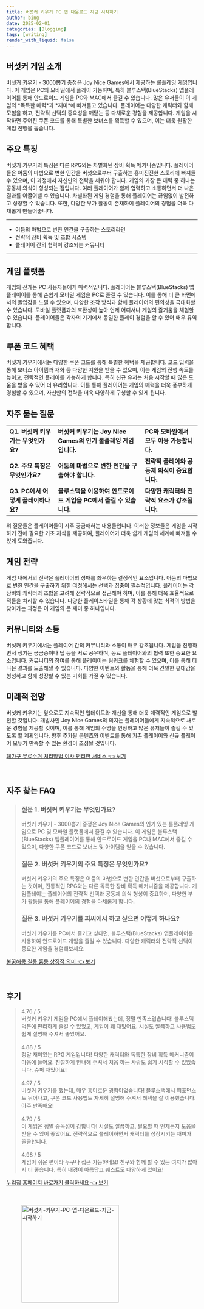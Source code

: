 ```yaml
---
title: 버섯커 키우기 PC 앱 다운로드 지금 시작하기
author: bing
date: 2025-02-01
categories: [Blogging]
tags: [writing]
render_with_liquid: false
---
```



<h2 id='버섯커_게임_소개'>버섯커 게임 소개</h2>

<p>버섯커 키우기 - 3000뽑기 증정은 Joy Nice Games에서 제공하는 롤플레잉 게임입니다. 이 게임은 PC와 모바일에서 플레이 가능하며, 특히 블루스택(BlueStacks) 앱플레이어를 통해 안드로이드 게임을 PC와 MAC에서 즐길 수 있습니다. 많은 유저들이 이 게임의 *독특한 매력*과 *재미*에 빠져들고 있습니다. 플레이어는 다양한 캐릭터와 함께 모험을 하고, 전략적 선택의 중요성을 깨닫는 등 다채로운 경험을 제공합니다. 게임을 시작하면 주어진 쿠폰 코드를 통해 특별한 보너스를 획득할 수 있으며, 이는 더욱 원활한 게임 진행을 돕습니다.</p>

<h2 id='주요_특징'>주요 특징</h2>

<p>버섯커 키우기의 특징은 다른 RPG와는 차별화된 장비 획득 메커니즘입니다. 플레이어들은 어둠의 마법으로 변한 인간을 버섯으로부터 구출하는 흥미진진한 스토리에 빠져들 수 있으며, 이 과정에서 자신만의 전략을 세워야 합니다. 게임의 가장 큰 매력 중 하나는 공동체 의식이 형성되는 점입니다. 여러 플레이어가 함께 협력하고 소통하면서 더 나은 결과를 이끌어낼 수 있습니다. 차별화된 게임 경험을 통해 플레이어는 끊임없이 발전하고 성장할 수 있습니다. 또한, 다양한 부가 활동이 존재하여 플레이어의 경험을 더욱 다채롭게 만들어줍니다.</p>

<hr />

<ul>
    <li>어둠의 마법으로 변한 인간을 구출하는 스토리라인</li>
    <li>전략적 장비 획득 및 조합 시스템</li>
    <li>플레이어 간의 협력이 강조되는 커뮤니티</li>
</ul>

<hr />

<h2 id='게임_플랫폼'>게임 플랫폼</h2>

<p>게임의 전개는 PC 사용자들에게 매력적입니다. 플레이어는 블루스택(BlueStacks) 앱플레이어를 통해 손쉽게 모바일 게임을 PC로 즐길 수 있습니다. 이를 통해 더 큰 화면에서의 몰입감을 느낄 수 있으며, 다양한 조작 방식과 함께 플레이어의 편의성을 극대화할 수 있습니다. 모바일 플랫폼과의 호환성이 높아 언제 어디서나 게임의 즐거움을 체험할 수 있습니다. 플레이어들은 각자의 기기에서 동일한 플레이 경험을 할 수 있어 매우 유익합니다.</p>

<h2 id='쿠폰_코드_혜택'>쿠폰 코드 혜택</h2>

<p>버섯커 키우기에서는 다양한 쿠폰 코드를 통해 특별한 혜택을 제공합니다. 코드 입력을 통해 보너스 아이템과 재화 등 다양한 지원을 받을 수 있으며, 이는 게임의 진행 속도를 높이고, 전략적인 플레이를 가능하게 합니다. 특히 신규 유저는 처음 시작할 때 많은 도움을 받을 수 있어 더 유리합니다. 이를 통해 플레이어는 게임의 매력을 더욱 풍부하게 경험할 수 있으며, 자신만의 전략을 더욱 다양하게 구성할 수 있게 됩니다.</p>

<h2 id='자주_묻는_질문'>자주 묻는 질문</h2>

<table>
    <tr>
        <td><b>Q1. 버섯커 키우기는 무엇인가요?</b></td>
        <td><b>버섯커 키우기는 Joy Nice Games의 인기 롤플레잉 게임입니다.</b></td>
        <td><b>PC와 모바일에서 모두 이용 가능합니다.</b></td>
    </tr>
    <tr>
        <td><b>Q2. 주요 특징은 무엇인가요?</b></td>
        <td><b>어둠의 마법으로 변한 인간을 구출해야 합니다.</b></td>
        <td><b>전략적 플레이와 공동체 의식이 중요합니다.</b></td>
    </tr>
    <tr>
        <td><b>Q3. PC에서 어떻게 플레이하나요?</b></td>
        <td><b>블루스택을 이용하여 안드로이드 게임을 PC에서 즐길 수 있습니다.</b></td>
        <td><b>다양한 캐릭터와 전략적 요소가 강조됩니다.</b></td>
    </tr>
</table>

<p>위 질문들은 플레이어들이 자주 궁금해하는 내용들입니다. 이러한 정보들은 게임을 시작하기 전에 필요한 기초 지식을 제공하여, 플레이어가 더욱 쉽게 게임의 세계에 빠져들 수 있게 도와줍니다.</p>

<h2 id='게임_전략'>게임 전략</h2>

<p>게임 내에서의 전략은 플레이어의 성패를 좌우하는 결정적인 요소입니다. 어둠의 마법으로 변한 인간을 구출하기 위한 여정에서는 선택과 집중이 필수적입니다. 플레이어는 각 장비와 캐릭터의 조합을 고려해 전략적으로 접근해야 하며, 이를 통해 더욱 효율적으로 적들을 처리할 수 있습니다. 다양한 플레이스타일을 통해 각 상황에 맞는 최적의 방법을 찾아가는 과정은 이 게임의 큰 재미 중 하나입니다.</p>

<h2 id='커뮤니티와_소통'>커뮤니티와 소통</h2>

<p>버섯커 키우기에서는 플레이어 간의 커뮤니티와 소통이 매우 강조됩니다. 게임을 진행하면서 생기는 궁금증이나 팁 등을 서로 공유하며, 동료 플레이어와의 협력 또한 중요한 요소입니다. 커뮤니티의 참여를 통해 플레이어는 팀워크를 체험할 수 있으며, 이를 통해 더 나은 결과를 도출해낼 수 있습니다. 다양한 이벤트와 활동을 통해 더욱 긴밀한 유대감을 형성하고 함께 성장할 수 있는 기회를 가질 수 있습니다.</p>

<h2 id='미래적_전망'>미래적 전망</h2>

<p>버섯커 키우기는 앞으로도 지속적인 업데이트와 개선을 통해 더욱 매력적인 게임으로 발전할 것입니다. 개발사인 Joy Nice Games의 의지는 플레이어들에게 지속적으로 새로운 경험을 제공할 것이며, 이를 통해 게임의 수명을 연장하고 많은 유저들이 즐길 수 있도록 할 계획입니다. 향후 추가될 콘텐츠와 이벤트를 통해 기존 플레이어와 신규 플레이어 모두가 만족할 수 있는 환경이 조성될 것입니다.</p>


<p><a class="click-button" title="폐가구 무료수거 처리방법 이사 편리한 서비스" href="https://afficreate.github.io/posts/%ED%8F%90%EA%B0%80%EA%B5%AC-%EB%AC%B4%EB%A3%8C%EC%88%98%EA%B1%B0-%EC%B2%98%EB%A6%AC%EB%B0%A9%EB%B2%95-%EC%9D%B4%EC%82%AC-%ED%8E%B8%EB%A6%AC%ED%95%9C-%EC%84%9C%EB%B9%84%EC%8A%A4/" rel="dofollow">폐가구 무료수거 처리방법 이사 편리한 서비스 👈 보기</a></p><br>
<h2 id='자주_찾는_FAQ'>자주 찾는 FAQ</h2>
<div itemscope="" itemtype="https://schema.org/FAQPage"> 
<blockquote> 
<div itemscope="" itemprop="mainEntity" itemtype="https://schema.org/Question"> 
<h3 itemprop="name">질문 1. 버섯커 키우기는 무엇인가요?</h3> 
<div itemscope="" itemprop="acceptedAnswer" itemtype="https://schema.org/Answer"> 
<span itemprop="text"> 
<p>버섯커 키우기 - 3000뽑기 증정은 Joy Nice Games의 인기 있는 롤플레잉 게임으로 PC 및 모바일 플랫폼에서 즐길 수 있습니다. 이 게임은 블루스택(BlueStacks) 앱플레이어를 통해 안드로이드 게임을 PC나 MAC에서 즐길 수 있으며, 다양한 쿠폰 코드로 보너스 및 아이템을 얻을 수 있습니다.</p> 
</span> 
</div> 
</div> 
<div itemscope="" itemprop="mainEntity" itemtype="https://schema.org/Question"> 
<h3 itemprop="name">질문 2. 버섯커 키우기의 주요 특징은 무엇인가요?</h3> 
<div itemscope="" itemprop="acceptedAnswer" itemtype="https://schema.org/Answer"> 
<span itemprop="text"> 
<p>버섯커 키우기의 주요 특징은 어둠의 마법으로 변한 인간을 버섯으로부터 구출하는 것이며, 전통적인 RPG와는 다른 독특한 장비 획득 메커니즘을 제공합니다. 게임플레이는 플레이어의 전략적 선택과 공동체 의식 형성이 중요하며, 다양한 부가 활동을 통해 플레이어의 경험을 다채롭게 합니다.</p> 
</span> 
</div> 
</div> 
<div itemscope="" itemprop="mainEntity" itemtype="https://schema.org/Question"> 
<h3 itemprop="name">질문 3. 버섯커 키우기를 피씨에서 하고 싶으면 어떻게 하나요?</h3> 
<div itemscope="" itemprop="acceptedAnswer" itemtype="https://schema.org/Answer"> 
<span itemprop="text"> 
<p>버섯커 키우기를 PC에서 즐기고 싶다면, 블루스택(BlueStacks) 앱플레이어를 사용하여 안드로이드 게임을 즐길 수 있습니다. 다양한 캐릭터와 전략적 선택이 중요한 게임을 경험해보세요.</p> 
</span> 
</div> 
</div> 
</blockquote> 
</div>
<p><a class="click-button" title="불꿈해몽 길몽 흉몽 상징적 의미" href="https://afficreate.github.io/posts/%EB%B6%88%EA%BF%88%ED%95%B4%EB%AA%BD-%EA%B8%B8%EB%AA%BD-%ED%9D%89%EB%AA%BD-%EC%83%81%EC%A7%95%EC%A0%81-%EC%9D%98%EB%AF%B8/" rel="dofollow">불꿈해몽 길몽 흉몽 상징적 의미 👈 보기</a></p><br>
<h2 id='후기'>후기</h2>
<div itemscope itemtype="https://schema.org/Product">
  <blockquote>
  <div itemprop="review" itemscope itemtype="https://schema.org/Review">
      <div itemprop="reviewRating" itemscope itemtype="https://schema.org/Rating"> <span itemprop="ratingValue">4.76</span> / <span itemprop="bestRating">5</span> </div>
      <span itemprop="reviewBody">버섯커 키우기 게임을 PC에서 플레이해봤는데, 정말 만족스럽습니다! 블루스택 덕분에 편리하게 즐길 수 있었고, 게임이 꽤 재밌어요. 시설도 깔끔하고 사용법도 쉽게 설명해 주셔서 좋았어요.</span>
  </div>
  <br>
  <div itemprop="review" itemscope itemtype="https://schema.org/Review">
      <div itemprop="reviewRating" itemscope itemtype="https://schema.org/Rating"> <span itemprop="ratingValue">4.88</span> / <span itemprop="bestRating">5</span> </div>
      <span itemprop="reviewBody">정말 재미있는 RPG 게임입니다! 다양한 캐릭터와 독특한 장비 획득 메커니즘이 마음에 들어요. 친절하게 안내해 주셔서 처음 하는 사람도 쉽게 시작할 수 있었습니다. 슈퍼 재밌어요!</span>
  </div>
  <br>
  <div itemprop="review" itemscope itemtype="https://schema.org/Review">
      <div itemprop="reviewRating" itemscope itemtype="https://schema.org/Rating"> <span itemprop="ratingValue">4.97</span> / <span itemprop="bestRating">5</span> </div>
      <span itemprop="reviewBody">버섯커 키우기를 했는데, 매우 흥미로운 경험이었습니다! 블루스택에서 퍼포먼스도 뛰어나고, 쿠폰 코드 사용법도 자세히 설명해 주셔서 혜택을 잘 이용했습니다. 아주 만족해요!</span>
  </div>
  <br>
  <div itemprop="review" itemscope itemtype="https://schema.org/Review">
      <div itemprop="reviewRating" itemscope itemtype="https://schema.org/Rating"> <span itemprop="ratingValue">4.79</span> / <span itemprop="bestRating">5</span> </div>
      <span itemprop="reviewBody">이 게임은 정말 중독성이 강합니다! 시설도 깔끔하고, 필요할 때 언제든지 도움을 받을 수 있어 좋았어요. 전략적으로 플레이하면서 캐릭터를 성장시키는 재미가 쏠쏠합니다.</span>
  </div>
  <br>
  <div itemprop="review" itemscope itemtype="https://schema.org/Review">
      <div itemprop="reviewRating" itemscope itemtype="https://schema.org/Rating"> <span itemprop="ratingValue">4.98</span> / <span itemprop="bestRating">5</span> </div>
      <span itemprop="reviewBody">게임이 쉬운 편이라 누구나 접근 가능하네요! 친구와 함께 할 수 있는 여지가 많아서 더 좋습니다. 특히 배경이 아름답고 퀘스트도 다양하게 있어요!</span>
  </div>
  </blockquote>
</div>
<p><a class="click-button" title="누리집 홈페이지 바로가기 클릭하세요" href="https://afficreate.github.io/posts/%EB%88%84%EB%A6%AC%EC%A7%91-%ED%99%88%ED%8E%98%EC%9D%B4%EC%A7%80-%EB%B0%94%EB%A1%9C%EA%B0%80%EA%B8%B0-%ED%81%B4%EB%A6%AD%ED%95%98%EC%84%B8%EC%9A%94/" rel="dofollow">누리집 홈페이지 바로가기 클릭하세요 👈 보기</a></p><br>
<figure class="image"><img src="https://afficreate.github.io/assets/img/thumbnail/버섯커-키우기-PC-앱-다운로드-지금-시작하기.webp" alt="버섯커-키우기-PC-앱-다운로드-지금-시작하기" width="256" height="256"></figure>